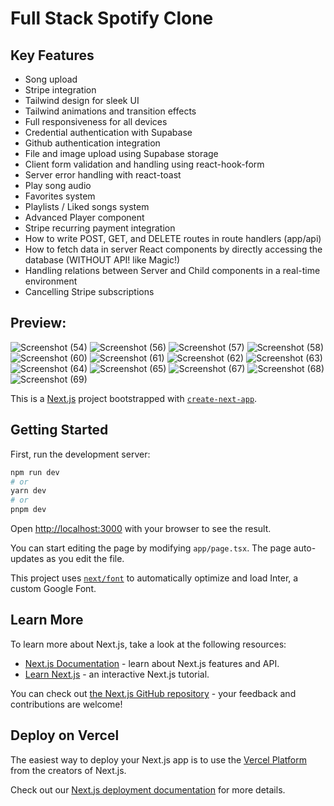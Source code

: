 # Full Stack Spotify Clone

## Key Features


+  Song upload
+  Stripe integration
+  Tailwind design for sleek UI
+  Tailwind animations and transition effects
+  Full responsiveness for all devices
+  Credential authentication with Supabase
+  Github authentication integration
+  File and image upload using Supabase storage
+  Client form validation and handling using react-hook-form
+  Server error handling with react-toast
+  Play song audio
+  Favorites system
+  Playlists / Liked songs system
+  Advanced Player component
+  Stripe recurring payment integration
+  How to write POST, GET, and DELETE routes in route handlers (app/api)
+  How to fetch data in server React components by directly accessing the database (WITHOUT API! like Magic!)
+  Handling relations between Server and Child components in a real-time environment
+  Cancelling Stripe subscriptions

  ## Preview: 

  
![Screenshot (54)](https://github.com/aressss1/sp-clone/assets/127649710/35721094-4e91-4426-a03b-c40fc523df4c)
![Screenshot (56)](https://github.com/aressss1/sp-clone/assets/127649710/1aed5194-02a8-4c4d-aadd-fd5e55f4643a)
![Screenshot (57)](https://github.com/aressss1/sp-clone/assets/127649710/3267f106-cecb-45b9-93b9-e90af1dbb492)
![Screenshot (58)](https://github.com/aressss1/sp-clone/assets/127649710/c225d697-8784-4260-860d-ada55c30fc54)
![Screenshot (60)](https://github.com/aressss1/sp-clone/assets/127649710/eaa419eb-509f-4053-93d9-a46e575888ea)
![Screenshot (61)](https://github.com/aressss1/sp-clone/assets/127649710/4c7a5e45-b8c6-441d-8f7a-f6c5bd434a25)
![Screenshot (62)](https://github.com/aressss1/sp-clone/assets/127649710/195e3a60-9244-4cee-8a54-23be0f709144)
![Screenshot (63)](https://github.com/aressss1/sp-clone/assets/127649710/11f92799-7ec9-4ff5-89f5-761e37b1898c)
![Screenshot (64)](https://github.com/aressss1/sp-clone/assets/127649710/21f7702c-27dd-44b3-90c5-23f7eff4099a)
![Screenshot (65)](https://github.com/aressss1/sp-clone/assets/127649710/d6c45acc-6dff-48f7-8ba8-d936ae23ad00)
![Screenshot (67)](https://github.com/aressss1/sp-clone/assets/127649710/634f4095-8ac6-4c41-882b-cd16d52c4f1f)
![Screenshot (68)](https://github.com/aressss1/sp-clone/assets/127649710/7e1a1353-efe3-42f3-9979-0bafa69d81a8)
![Screenshot (69)](https://github.com/aressss1/sp-clone/assets/127649710/03ff234d-4272-4dac-91bf-91d4fc305df0)




This is a [Next.js](https://nextjs.org/) project bootstrapped with [`create-next-app`](https://github.com/vercel/next.js/tree/canary/packages/create-next-app).

## Getting Started

First, run the development server:

```bash
npm run dev
# or
yarn dev
# or
pnpm dev
```

Open [http://localhost:3000](http://localhost:3000) with your browser to see the result.

You can start editing the page by modifying `app/page.tsx`. The page auto-updates as you edit the file.

This project uses [`next/font`](https://nextjs.org/docs/basic-features/font-optimization) to automatically optimize and load Inter, a custom Google Font.

## Learn More

To learn more about Next.js, take a look at the following resources:

- [Next.js Documentation](https://nextjs.org/docs) - learn about Next.js features and API.
- [Learn Next.js](https://nextjs.org/learn) - an interactive Next.js tutorial.

You can check out [the Next.js GitHub repository](https://github.com/vercel/next.js/) - your feedback and contributions are welcome!

## Deploy on Vercel

The easiest way to deploy your Next.js app is to use the [Vercel Platform](https://vercel.com/new?utm_medium=default-template&filter=next.js&utm_source=create-next-app&utm_campaign=create-next-app-readme) from the creators of Next.js.

Check out our [Next.js deployment documentation](https://nextjs.org/docs/deployment) for more details.
